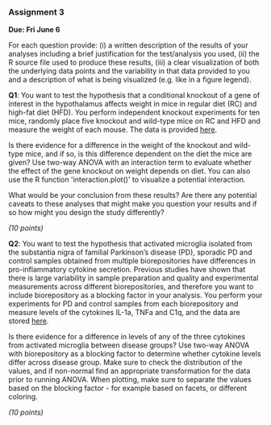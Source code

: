 ### Assignment 3

**Due:  Fri June 6**

For each question provide: (i) a written description of the results of your analyses including a brief justification for the test/analysis you used, (ii) the R source file used to produce these results, (iii) a clear visualization of both the underlying data points and the variability in that data provided to you and a description of what is being visualized (e.g. like in a figure legend).

**Q1**: You want to test the hypothesis that a conditional knockout of a gene of interest in the hypothalamus affects weight in mice in regular diet (RC) and high-fat diet (HFD). You perform independent knockout experiments for ten mice, randomly place five knockout and wild-type mice on RC and HFD and measure the weight of each mouse.  The data is provided <a href="https://docs.google.com/spreadsheets/d/16Qax0r5bOWpoaXXu8whiz_J3qMZEHf_JGLvfliSfaFg/edit?usp=sharing">here</a>.  

Is there evidence for a difference in the weight of the knockout and wild-type mice, and if so, is this difference dependent on the diet the mice are given?  Use two-way ANOVA with an interaction term to evaluate whether the effect of the gene knockout on weight depends on diet.  You can also use the R function 'interaction.plot()' to visualize a potential interaction. 

What would be your conclusion from these results?  Are there any potential caveats to these analyses that might make you question your results and if so how might you design the study differently?  

*(10 points)*

**Q2**: You want to test the hypothesis that activated microglia isolated from the substantia nigra of familial Parkinson’s disease (PD), sporadic PD and control samples obtained from multiple biorepositories have differences in pro-inflammatory cytokine secretion. Previous studies have shown that there is large variability in sample preparation and quality and experimental measurements across different biorepositories, and therefore you want to include biorepository as a blocking factor in your analysis. You perform your experiments for PD and control samples from each biorepository and measure levels of the cytokines IL-1a, TNFa and C1q, and the data are stored <a href="https://docs.google.com/spreadsheets/d/1AQ17pR_uEbdZby-1lrdiB4jck5CtH7VSCHkCgRUjynU/edit?usp=sharing">here</a>.  

Is there evidence for a difference in levels of any of the three cytokines from activated microglia between disease groups?  Use two-way ANOVA with biorepository as a blocking factor to determine whether cytokine levels differ across disease group.  Make sure to check the distribution of the values, and if non-normal find an appropriate transformation for the data prior to running ANOVA.  When plotting, make sure to separate the values based on the blocking factor - for example based on facets, or different coloring.             

*(10 points)* 
